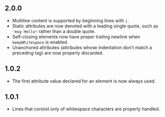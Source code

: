 2.0.0
------------------
- Multiline content is supported by beginning lines with `|`.
- Static attributes are now denoted with a leading single quote, such as `'msg Hello!` rather than a double quote.
- Self-closing elements now have proper trailing newline when `keepWhitespace` is enabled.
- Unanchored attributes (attributes whose indentation don't match a preceding tag) are now properly discarded.

1.0.2
------------------
- The first attribute value declared for an element is now always used.

1.0.1
------------------
- Lines that consist only of whitespace characters are properly handled.
